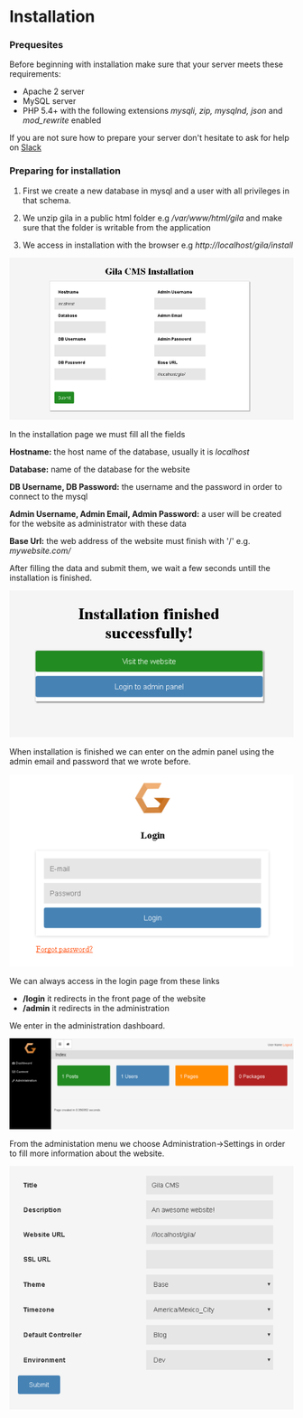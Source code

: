 
# Installation

### Prequesites

Before beginning with installation make sure that your server meets these requirements:

- Apache 2 server
- MySQL server
- PHP 5.4+ with the following extensions *mysqli, zip, mysqlnd, json* and *mod_rewrite* enabled

If you are not sure how to prepare your server don't hesitate to ask for help on [Slack](https://gilacms.slack.com)

### Preparing for installation

1. First we create a new database in mysql and a user with all privileges in that schema.

2. We unzip gila in a public html folder e.g */var/www/html/gila* and make sure that the folder is writable from the application

3. We access in installation with the browser e.g *http://localhost/gila/install*

![Install](assets/install.jpg)

In the installation page we must fill all the fields

**Hostname:** the host name of the database, usually it is *localhost*

**Database:** name of the database for the website

**DB Username, DB Password:** the username and the password in order to connect to the mysql

**Admin Username, Admin Email, Admin Password:** a user will be created for the website as administrator with these data

**Base Url:** the web address of the website must finish with '/' e.g. *mywebsite.com/*

After filling the data and submit them, we wait a few seconds untill the installation is finished.

![alt text](assets/installed.jpg)

When installation is finished we can enter on the admin panel using the admin email and password that we wrote before.

![alt text](assets/login.jpg)

We can always access in the login page from these links
- **/login** it redirects in the front page of the website
- **/admin** it redirects in the administration

We enter in the administration dashboard.

![alt text](assets/dash.jpg)

From the administation menu we choose Administration->Settings in order to fill more information about the website.

![alt text](assets/settings.jpg)
